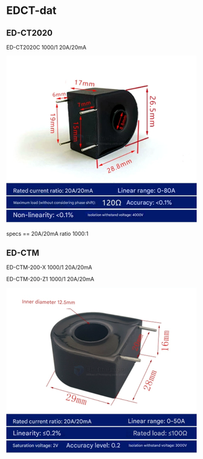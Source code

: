 
# EDCT-dat

## ED-CT2020

ED-CT2020C 1000/1 20A/20mA

![](2025-05-22-00-58-59.png)

specs == 20A/20mA ratio 1000:1

## ED-CTM

ED-CTM-200-X 1000/1 20A/20mA

ED-CTM-200-Z1 1000/1 20A/20mA

![](2025-05-22-01-07-11.png)